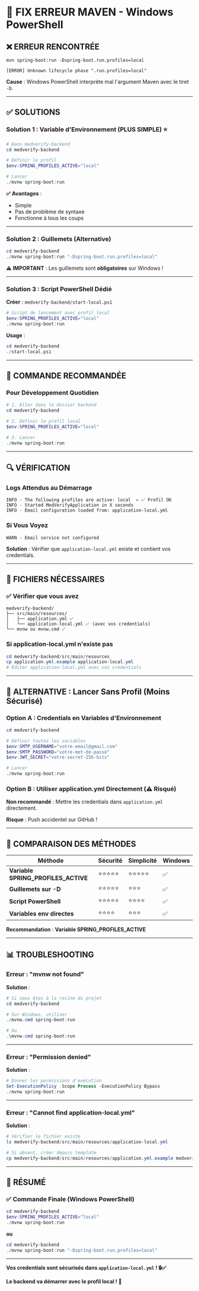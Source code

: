# 🔧 FIX ERREUR MAVEN - Windows PowerShell

## ❌ ERREUR RENCONTRÉE

```
mvn spring-boot:run -Dspring-boot.run.profiles=local

[ERROR] Unknown lifecycle phase ".run.profiles=local"
```

**Cause** : Windows PowerShell interprète mal l'argument Maven avec le tiret `-D`.

---

## ✅ SOLUTIONS

### Solution 1 : Variable d'Environnement (PLUS SIMPLE) ⭐

```powershell
# Dans medverify-backend
cd medverify-backend

# Définir le profil
$env:SPRING_PROFILES_ACTIVE="local"

# Lancer
./mvnw spring-boot:run
```

**✅ Avantages** :

- Simple
- Pas de problème de syntaxe
- Fonctionne à tous les coups

---

### Solution 2 : Guillemets (Alternative)

```powershell
cd medverify-backend
./mvnw spring-boot:run "-Dspring-boot.run.profiles=local"
```

**⚠️ IMPORTANT** : Les guillemets sont **obligatoires** sur Windows !

---

### Solution 3 : Script PowerShell Dédié

**Créer** : `medverify-backend/start-local.ps1`

```powershell
# Script de lancement avec profil local
$env:SPRING_PROFILES_ACTIVE="local"
./mvnw spring-boot:run
```

**Usage** :

```powershell
cd medverify-backend
./start-local.ps1
```

---

## 🎯 COMMANDE RECOMMANDÉE

### Pour Développement Quotidien

```powershell
# 1. Aller dans le dossier backend
cd medverify-backend

# 2. Définir le profil local
$env:SPRING_PROFILES_ACTIVE="local"

# 3. Lancer
./mvnw spring-boot:run
```

---

## 🔍 VÉRIFICATION

### Logs Attendus au Démarrage

```
INFO - The following profiles are active: local  ← ✅ Profil OK
INFO - Started MedVerifyApplication in X seconds
INFO - Email configuration loaded from: application-local.yml
```

### Si Vous Voyez

```
WARN - Email service not configured
```

**Solution** : Vérifier que `application-local.yml` existe et contient vos credentials.

---

## 📝 FICHIERS NÉCESSAIRES

### ✅ Vérifier que vous avez

```
medverify-backend/
├── src/main/resources/
│   ├── application.yml ✅
│   └── application-local.yml ✅ (avec vos credentials)
└── mvnw ou mvnw.cmd ✅
```

### Si application-local.yml n'existe pas

```powershell
cd medverify-backend/src/main/resources
cp application.yml.example application-local.yml
# Éditer application-local.yml avec vos credentials
```

---

## 🚀 ALTERNATIVE : Lancer Sans Profil (Moins Sécurisé)

### Option A : Credentials en Variables d'Environnement

```powershell
cd medverify-backend

# Définir toutes les variables
$env:SMTP_USERNAME="votre-email@gmail.com"
$env:SMTP_PASSWORD="votre-mot-de-passe"
$env:JWT_SECRET="votre-secret-256-bits"

# Lancer
./mvnw spring-boot:run
```

### Option B : Utiliser application.yml Directement (⚠️ Risqué)

**Non recommandé** : Mettre les credentials dans `application.yml` directement.

**Risque** : Push accidentel sur GitHub !

---

## 🎯 COMPARAISON DES MÉTHODES

| Méthode                             | Sécurité   | Simplicité | Windows |
| ----------------------------------- | ---------- | ---------- | ------- |
| **Variable SPRING_PROFILES_ACTIVE** | ⭐⭐⭐⭐⭐ | ⭐⭐⭐⭐⭐ | ✅      |
| **Guillemets sur -D**               | ⭐⭐⭐⭐⭐ | ⭐⭐⭐     | ✅      |
| **Script PowerShell**               | ⭐⭐⭐⭐⭐ | ⭐⭐⭐⭐   | ✅      |
| **Variables env directes**          | ⭐⭐⭐⭐   | ⭐⭐⭐     | ✅      |

**Recommandation** : **Variable SPRING_PROFILES_ACTIVE**

---

## 📊 TROUBLESHOOTING

### Erreur : "mvnw not found"

**Solution** :

```powershell
# Si vous êtes à la racine du projet
cd medverify-backend

# Sur Windows, utiliser
./mvnw.cmd spring-boot:run

# Ou
.\mvnw.cmd spring-boot:run
```

---

### Erreur : "Permission denied"

**Solution** :

```powershell
# Donner les permissions d'exécution
Set-ExecutionPolicy -Scope Process -ExecutionPolicy Bypass
./mvnw spring-boot:run
```

---

### Erreur : "Cannot find application-local.yml"

**Solution** :

```powershell
# Vérifier le fichier existe
ls medverify-backend/src/main/resources/application-local.yml

# Si absent, créer depuis template
cp medverify-backend/src/main/resources/application.yml.example medverify-backend/src/main/resources/application-local.yml
```

---

## 🎉 RÉSUMÉ

### ✅ Commande Finale (Windows PowerShell)

```powershell
cd medverify-backend
$env:SPRING_PROFILES_ACTIVE="local"
./mvnw spring-boot:run
```

**ou**

```powershell
cd medverify-backend
./mvnw spring-boot:run "-Dspring-boot.run.profiles=local"
```

---

**Vos credentials sont sécurisés dans `application-local.yml` ! 🔒✅**

**Le backend va démarrer avec le profil local ! 🚀**



